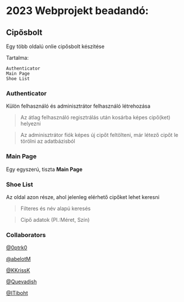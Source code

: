 # 2023 Webprojekt beadandó:
## Cipősbolt

Egy több oldalú onlie cipősbolt készítése

Tartalma:
```
Authenticator
Main Page
Shoe List
```

### Authenticator
Külön felhasználó és adminisztrátor felhasználó létrehozása

> Az átlag felhasználó regisztrálás után kosárba képes cipő(ket) helyezni

> Az adminisztrátor fiók képes új cipőt feltölteni, már létező cipőt le törölni az adatbázisból

### Main Page
Egy egyszerú, tiszta **Main Page**

### Shoe List
Az oldal azon része, ahol jelenleg elérhető cipőket lehet keresni

> Filteres és név alapú keresés

> Cipő adatok (Pl.:Méret, Szín)

### Collaborators

  [@0ptrk0](https://github.com/0ptrk0)
  
  [@abelotM](https://github.com/abelotM)
  
  [@KKrissK](https://github.com/KKrissK)
  
  [@Quevadish](https://github.com/Quevadish)
  
  [@ITiboht](https://github.com/ITiboht)
